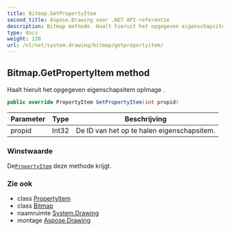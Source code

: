 ```yaml
---
title: Bitmap.GetPropertyItem
second_title: Aspose.Drawing voor .NET API-referentie
description: Bitmap methode. Haalt hieruit het opgegeven eigenschapsitem opImage .
type: docs
weight: 120
url: /nl/net/system.drawing/bitmap/getpropertyitem/
---
```

## Bitmap.GetPropertyItem method

Haalt hieruit het opgegeven eigenschapsitem opImage .

```csharp
public override PropertyItem GetPropertyItem(int propid)
```

| Parameter | Type | Beschrijving |
| --- | --- | --- |
| propid | Int32 | De ID van het op te halen eigenschapsitem. |

### Winstwaarde

De[`PropertyItem`](../../../system.drawing.imaging/propertyitem/) deze methode krijgt.

### Zie ook

* class [PropertyItem](../../../system.drawing.imaging/propertyitem/)
* class [Bitmap](../)
* naamruimte [System.Drawing](../../bitmap/)
* montage [Aspose.Drawing](../../../)



